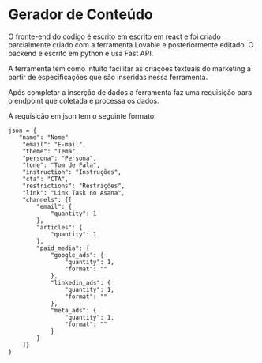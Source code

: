 # Gerador de Conteúdo


O fronte-end do código é escrito em escrito em react e foi criado parcialmente criado com a ferramenta Lovable e posteriormente editado. O backend é escrito em python e usa Fast API.

A ferramenta tem como intuito facilitar as criações textuais do marketing a partir de especificações que são inseridas nessa ferramenta.

Após completar a inserção de dados a ferramenta faz uma requisição para o endpoint que coletada e processa os dados. 

A requisição em json tem o seguinte formato:

```
json = {
   "name": "Nome"
    "email": "E-mail",
    "theme": "Tema",
    "persona": "Persona",
    "tone": "Tom de Fala",
    "instruction": "Instruções",
    "cta": "CTA",
    "restrictions": "Restrições",
    "link": "Link Task no Asana",
    "channels": {[
        "email": {
            "quantity": 1
        },
        "articles": {
            "quantity": 1
        },
        "paid_media": {
            "google_ads": {
                "quantity": 1,
                "format": ""
            },
            "linkedin_ads": {
                "quantity": 1,
                "format": ""
            },
            "meta_ads": {
                "quantity": 1,
                "format": ""
            }
        }
    ]}
}

```

